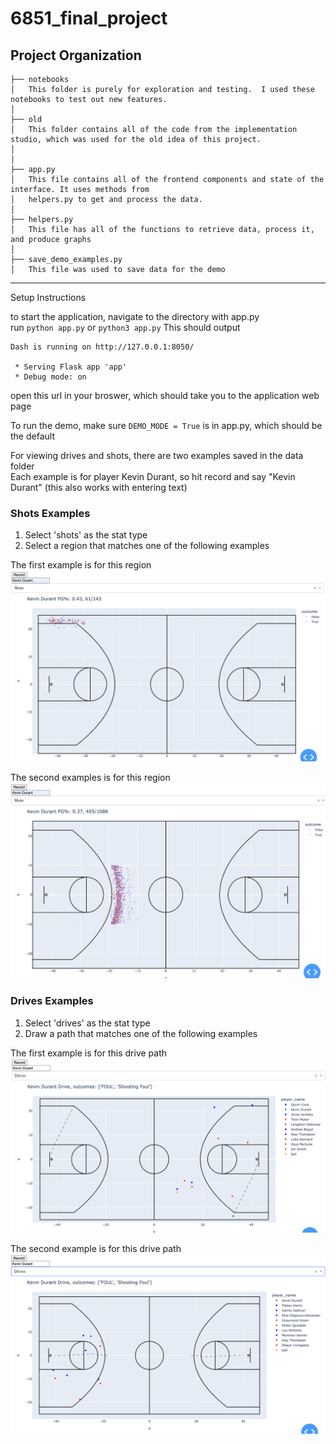 # 6851_final_project

Project Organization
------------

    ├── notebooks
    │   This folder is purely for exploration and testing.  I used these notebooks to test out new features.
    │ 
    ├── old
    │   This folder contains all of the code from the implementation studio, which was used for the old idea of this project. 
    │
    │   
    ├── app.py
    │   This file contains all of the frontend components and state of the interface. It uses methods from  
    │   helpers.py to get and process the data.   
    │ 
    ├── helpers.py
    │   This file has all of the functions to retrieve data, process it, and produce graphs   
    │   
    ├── save_demo_examples.py
    │   This file was used to save data for the demo  

--------

Setup Instructions

to start the application, navigate to the directory with app.py  
run `python app.py` or `python3 app.py`
This should output
```
Dash is running on http://127.0.0.1:8050/

 * Serving Flask app 'app'
 * Debug mode: on
```
open this url in your broswer, which should take you to the application web page

To run the demo, make sure `DEMO_MODE = True` is in app.py, which should be the default

For viewing drives and shots, there are two examples saved in the data folder  
Each example is for player Kevin Durant, so hit record and say "Kevin Durant" (this also works with entering text)

### Shots Examples
1. Select 'shots' as the stat type
2. Select a region that matches one of the following examples

The first example is for this region
![image info](./images/shots_region_0.png)

The second examples is for this region
![image info](./images/shots_region_1.png)

### Drives Examples
1. Select 'drives' as the stat type
2. Draw a path that matches one of the following examples

The first example is for this drive path
![image info](./images/drives_path_0.png)

The second example is for this drive path
![image info](./images/drives_path_1.png)